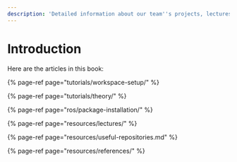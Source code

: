 ```yaml
---
description: 'Detailed information about our team''s projects, lectures and tutorials.'
---
```


# Introduction

Here are the articles in this book:

{% page-ref page="tutorials/workspace-setup/" %}

{% page-ref page="tutorials/theory/" %}

{% page-ref page="ros/package-installation/" %}

{% page-ref page="resources/lectures/" %}

{% page-ref page="resources/useful-repositories.md" %}

{% page-ref page="resources/references/" %}

